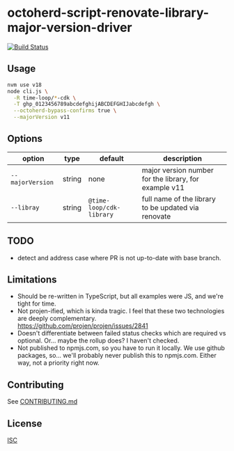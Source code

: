 # octoherd-script-renovate-library-major-version-driver

<!-- [![@latest](https://img.shields.io/npm/v/@octoherd/script-hello-world.svg)](https://www.npmjs.com/package/@octoherd/script-hello-world) -->
[![Build Status](https://github.com/time-loop/octoherd-script-renovate-library-major-version-driver/workflows/Test/badge.svg)](https://github.com/time-loop/octoherd-script-renovate-library-major-version-driver/actions?query=workflow%3ATest+branch%3Amain)

## Usage

```bash
nvm use v18
node cli.js \
  -R time-loop/*-cdk \
  -T ghp_0123456789abcdefghijABCDEFGHIJabcdefgh \
  --octoherd-bypass-confirms true \
  --majorVersion v11
```

## Options

| option            | type   | default | description        |
| ----------------- | ------ | ------- | ------------------ |
| `--majorVersion`  | string | none    | major version number for the library, for example v11 |
| `--libray`        | string | `@time-loop/cdk-library` | full name of the library to be updated via renovate |


## TODO

- detect and address case where PR is not up-to-date with base branch.


## Limitations

- Should be re-written in TypeScript, but all examples were JS, and we're tight for time.
- Not projen-ified, which is kinda tragic.
  I feel that these two technologies are deeply complementary.
  https://github.com/projen/projen/issues/2841
- Doesn't differentiate between failed status checks which are required vs optional.
  Or... maybe the rollup does? I haven't checked.
- Not published to npmjs.com, so you have to run it locally.
  We use github packages, so... we'll probably never publish this to npmjs.com.
  Either way, not a priority right now.

## Contributing

See [CONTRIBUTING.md](CONTRIBUTING.md)

## License

[ISC](LICENSE.md)

